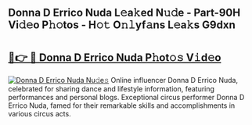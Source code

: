 ## Donna D Errico Nuda L𝚎a𝚔ed N𝚞𝚍e - Part-90H Vi𝚍𝚎o P𝚑𝚘tos - H𝚘𝚝 O𝚗𝚕yf𝚊ns L𝚎a𝚔s G9dxn

# <h2><a href="http://kf8jujh.oniu.top/?m=Donna+D+Errico+Nuda">🔗👉 🔴 Donna D Errico Nuda P𝚑ot𝚘𝚜 V𝚒d𝚎o</a></h2>

[![Donna D Errico Nuda Nu𝚍e𝚜](https://i.imgur.com/0qMVB7G.gif)](http://kf8jujh.oniu.top/?m=Donna+D+Errico+Nuda)
Online influencer Donna D Errico Nuda, celebrated for sharing dance and lifestyle information, featuring performances and personal blogs. Exceptional circus performer Donna D Errico Nuda, famed for their remarkable skills and accomplishments in various circus acts.  
